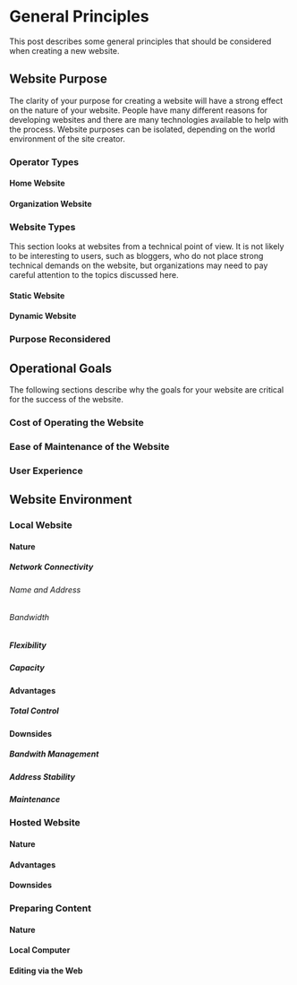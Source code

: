 # General Principles
This post describes some general principles that should be considered when creating a new website.
## Website Purpose
The clarity of your purpose for creating a website will have a strong effect
on the nature of your website. People have many different reasons for
developing websites and there are many technologies available to help with
the process. Website purposes can be isolated, depending on the world environment of the site creator.
### Operator Types
#### Home Website
#### Organization Website
### Website Types
This section looks at websites from a technical point of view. It is not likely to be interesting to users, such as bloggers, who do not place strong technical demands on the website, but organizations may need to pay careful attention to the topics discussed here.
#### Static Website
#### Dynamic Website
### Purpose Reconsidered
## Operational Goals
The following sections describe why the goals for your website are critical
for  the success of the website.
### Cost of Operating the Website
### Ease of Maintenance of the Website
### User Experience
## Website Environment
### Local Website
#### Nature
##### Network Connectivity
###### Name and Address
###### Bandwidth
##### Flexibility
##### Capacity
#### Advantages
##### Total Control
#### Downsides
##### Bandwith Management
##### Address Stability
##### Maintenance
### Hosted Website
#### Nature
#### Advantages
#### Downsides
### Preparing Content
#### Nature
#### Local Computer
#### Editing via the Web
